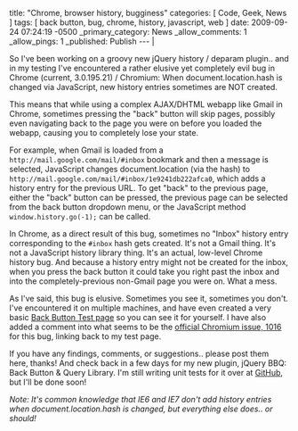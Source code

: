 title: "Chrome, browser history, bugginess"
categories: [ Code, Geek, News ]
tags: [ back button, bug, chrome, history, javascript, web ]
date: 2009-09-24 07:24:19 -0500
_primary_category: News
_allow_comments: 1
_allow_pings: 1
_published: Publish
--- |

So I've been working on a groovy new jQuery history / deparam plugin.. and in my testing I've encountered a rather elusive yet completely evil bug in Chrome (current, 3.0.195.21) / Chromium: When document.location.hash is changed via JavaScript, new history entries sometimes are NOT created.

<!--MORE-->

This means that while using a complex AJAX/DHTML webapp like Gmail in Chrome, sometimes pressing the "back" button will skip pages, possibly even navigating back to the page you were on before you loaded the webapp, causing you to completely lose your state.

For example, when Gmail is loaded from a `http://mail.google.com/mail/#inbox` bookmark and then a message is selected, JavaScript changes document.location (via the hash) to `http://mail.google.com/mail/#inbox/1e9241db222afca0`, which adds a history entry for the previous URL. To get "back" to the previous page, either the "back" button can be pressed, the previous page can be selected from the back button dropdown menu, or the JavaScript method `window.history.go(-1);` can be called.

In Chrome, as a direct result of this bug, sometimes no "Inbox" history entry corresponding to the `#inbox` hash gets created. It's not a Gmail thing. It's not a JavaScript history library thing. It's an actual, low-level Chrome history bug. And because a history entry might not be created for the inbox, when you press the back button it could take you right past the inbox and into the completely-previous non-Gmail page you were on. What a mess.

As I've said, this bug is elusive. Sometimes you see it, sometimes you don't. I've encountered it on multiple machines, and have even created a very basic [Back Button Test page](http://benalman.com/code/projects/jquery-hashchange/examples/bug-chrome-back-button/) so you can see it for yourself. I have also added a comment into what seems to be the [official Chromium issue, 1016](http://code.google.com/p/chromium/issues/detail?id=1016) for this bug, linking back to my test page.

If you have any findings, comments, or suggestions.. please post them here, thanks! And check back in a few days for my new plugin, jQuery BBQ: Back Button & Query Library. I'm still writing unit tests for it over at [GitHub](http://github.com/cowboy/jquery-bbq), but I'll be done soon!

_Note: It's common knowledge that IE6 and IE7 don't add history entries when document.location.hash is changed, but everything else does.. or should!_

